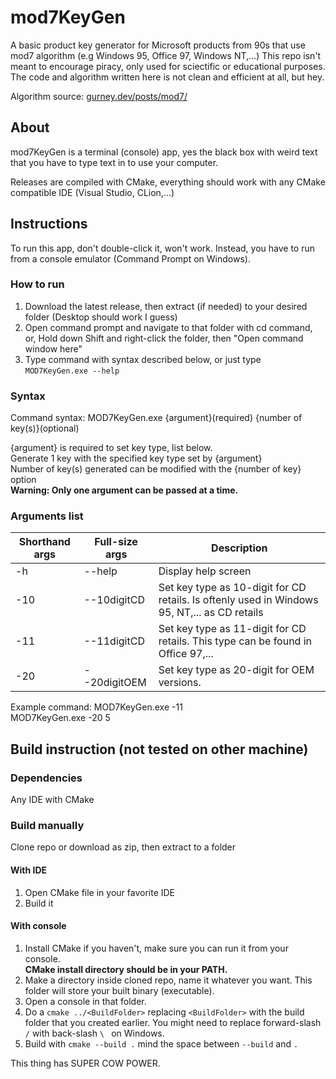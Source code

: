 # mod7KeyGen
A basic product key generator for Microsoft products from 90s that use mod7 algorithm (e.g Windows 95, Office 97, Windows NT,...)
This repo isn't meant to encourage piracy, only used for sciectific or educational purposes.
The code and algorithm written here is not clean and efficient at all, but hey.

Algorithm source: [gurney.dev/posts/mod7/](https://gurney.dev/posts/mod7/)

## About
mod7KeyGen is a terminal (console) app, yes the black box with weird text that you have to type text in to use your computer.

Releases are compiled with CMake, everything should work with any CMake compatible IDE (Visual Studio, CLion,...)

## Instructions
To run this app, don't double-click it, won't work.
Instead, you have to run from a console emulator (Command Prompt on Windows).

### How to run
1. Download the latest release, then extract (if needed) to your desired folder (Desktop should work I guess)
2. Open command prompt and navigate to that folder with cd command, or,
   Hold down Shift and right-click the folder, then "Open command window here"
3. Type command with syntax described below, or just type `MOD7KeyGen.exe --help`

### Syntax
Command syntax:    MOD7KeyGen.exe    {argument}(required)   {number of key(s)}(optional)

{argument} is required to set key type, list below.  
Generate 1 key with the specified key type set by {argument}  
Number of key(s) generated can be modified with the {number of key} option  
**Warning: Only one argument can be passed at a time.**

### Arguments list
Shorthand args | Full-size args | Description
-------------- | -------------- | -----------
-h | --help | Display help screen
-10 | --10digitCD | Set key type as 10-digit for CD retails. Is oftenly used in Windows 95, NT,... as CD retails
-11 | --11digitCD | Set key type as 11-digit for CD retails. This type can be found in Office 97,...
-20 | --20digitOEM | Set key type as 20-digit for OEM versions.

Example command:  MOD7KeyGen.exe -11      
MOD7KeyGen.exe -20 5

## Build instruction (not tested on other machine)
### Dependencies
Any IDE with CMake
### Build manually
Clone repo or download as zip, then extract to a folder
#### With IDE
1. Open CMake file in your favorite IDE
2. Build it
#### With console
1. Install CMake if you haven't, make sure you can run it from your console.  
**CMake install directory should be in your PATH.**
2. Make a directory inside cloned repo, name it whatever you want. This folder will store your built binary (executable).
3. Open a console in that folder.
4. Do a `cmake ../<BuildFolder>` replacing `<BuildFolder>` with the build folder that you created earlier. You might need to replace forward-slash `/` with back-slash `\ ` on Windows.
5. Build with `cmake --build .` mind the space between `--build` and `.`

This thing has SUPER COW POWER.